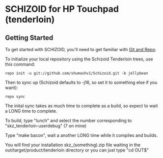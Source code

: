 SCHIZOID for HP Touchpad (tenderloin)
============================================

Getting Started
---------------

To get started with SCHIZOID, you'll need to get
familiar with [Git and Repo](http://source.android.com/download/using-repo).

To initialize your local repository using the Schizoid Tenderloin trees, use this command:

    repo init -u git://github.com/shumashv1/Schizoid.git -b jellybean

Then to sync up (Schizoid defaults to -j16, so set it to something else if you want):

    repo sync
The inital sync takes as much time to complete as a build, so expect to wait a LONG time to complete.

To build, type "lunch" and select the number corresponding to "skz_tenderloin-userdebug" (7 on mine)

Type "make bacon", wait a another LONG time while it compiles and builds.

You will find your installation skz_(something).zip file waiting in the out/target/product/tenderloin
directory or you can just type "cd OUT$"
